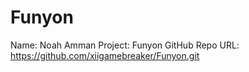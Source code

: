 # Funyon
Name: Noah Amman
Project: Funyon
GitHub Repo URL: https://github.com/xiigamebreaker/Funyon.git